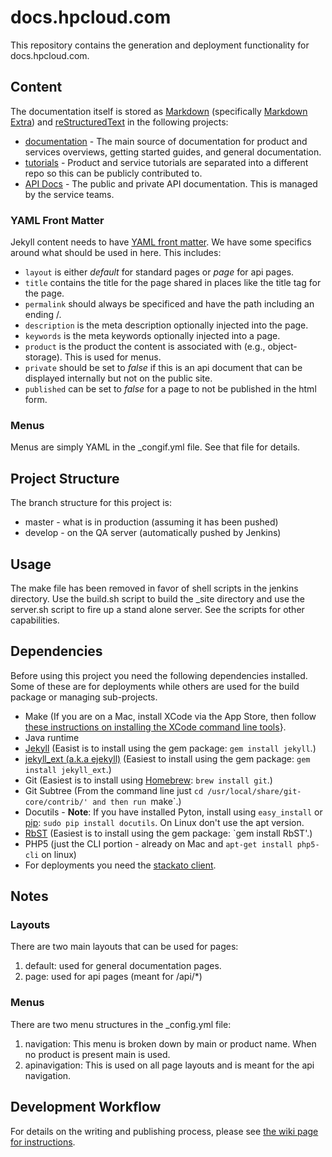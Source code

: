 # docs.hpcloud.com
This repository contains the generation and deployment functionality for docs.hpcloud.com.

## Content
The documentation itself is stored as [Markdown](https://en.wikipedia.org/wiki/Markdown) (specifically [Markdown Extra](https://en.wikipedia.org/wiki/Markdown_Extra)) and [reStructuredText](https://en.wikipedia.org/wiki/ReStructuredText) in the following projects:

* [documentation](https://git.hpcloud.net/DevExDocs/documentation) - The main source of documentation for product and services overviews, getting started guides, and general documentation.
* [tutorials](https://git.hpcloud.net/DevExDocs/tutorials) - Product and service tutorials are separated into a different repo so this can be publicly contributed to.
* [API Docs](https://git.hpcloud.net:DevExDocs/apihome) - The public and private API documentation. This is managed by the service teams.

### YAML Front Matter
Jekyll content needs to have [YAML front matter](https://github.com/mojombo/jekyll/wiki/YAML-Front-Matter). We have some specifics around what should be used in here. This includes:

* `layout` is either _default_ for standard pages or _page_ for api pages.
* `title` contains the title for the page shared in places like the title tag for the page.
* `permalink` should always be specificed and have the path including an ending /.
* `description` is the meta description optionally injected into the page.
* `keywords` is the meta keywords optionally injected into a page.
* `product` is the product the content is associated with (e.g., object-storage). This is used for menus.
* `private` should be set to _false_ if this is an api document that can be displayed internally but not on the public site.
* `published` can be set to _false_ for a page to not be published in the html form.

### Menus
Menus are simply YAML in the _congif.yml file. See that file for details.

## Project Structure
The branch structure for this project is:

* master - what is in production (assuming it has been pushed)
* develop - on the QA server (automatically pushed by Jenkins)

## Usage

The make file has been removed in favor of shell scripts in the jenkins directory.  Use the build.sh script to build the _site directory and use the server.sh script to fire up a stand alone server.  See the scripts for other capabilities.

## Dependencies

Before using this project you need the following dependencies installed. Some of these are for deployments while others are used for the build package or managing sub-projects.

* Make (If you are on a Mac, install XCode via the App Store, then follow [these instructions on installing the XCode command line tools](http://slashusr.wordpress.com/2012/07/27/os-x-mountain-lion-need-to-reinstall-xcode-command-line-tools/)}.
* Java runtime
* [Jekyll](jekyllrb.com) (Easist is to install using the gem package: `gem install jekyll`.)
* [jekyll_ext (a.k.a ejekyll)](https://github.com/rfelix/jekyll_ext)  (Easiest to install using the gem package: `gem install jekyll_ext`.)
* Git  (Easiest is to install using [Homebrew](http://mxcl.github.com/homebrew/): `brew install git`.)
* Git Subtree  (From the command line just `cd /usr/local/share/git-core/contrib/' and then run `make`.)
* Docutils - **Note**:  If you have installed Pyton, install using `easy_install` or [pip](http://www.pip-installer.org/en/latest/index.html): `sudo pip install docutils`.  On Linux don't use the apt version.
* [RbST](http://rubygems.org/gems/RbST)  (Easiest is to install using the gem package:  `gem install RbST'.)
* PHP5 (just the CLI portion - already on Mac and `apt-get install php5-cli` on linux)
* For deployments you need the [stackato client](https://api.stackato-prod-1-az2.devex.uswest.hpcloud.net/console/client/).

## Notes

### Layouts

There are two main layouts that can be used for pages:

1. default: used for general documentation pages.
2. page: used for api pages (meant for /api/*)

### Menus

There are two menu structures in the _config.yml file:

1. navigation: This menu is broken down by main or product name. When no product is present main is used.
2. apinavigation: This is used on all page layouts and is meant for the api navigation.

## Development Workflow

For details on the writing and publishing process, please see [the wiki page for instructions](https://wiki.hpcloud.net/display/iaas/Documentation+Site).
